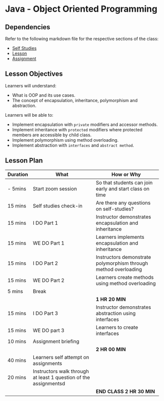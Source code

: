 # Java - Object Oriented Programming

## Dependencies

Refer to the following markdown file for the respective sections of the class:
- [Self Studies](./studies.md)
- [Lesson](./lesson.md)
- [Assignment](./assignment.md)

## Lesson Objectives

Learners will understand:
- What is OOP and its use cases.
- The concept of encapsulation, inheritance, polymorphism and abstraction. 

Learners will be able to:
- Implement encapsulation with `private` modifiers and accessor methods.
- Implement inheritance with `protected` modifiers where protected members are accessible by child class.
- Implement polymorphism using method overloading.
- Implement abstraction with `interfaces` and `abstract method`. 


## Lesson Plan

|Duration|What|How or Why|
|--------|-----|-------|
|- 5mins |Start zoom session|So that students can join early and start class on time|
|15 mins|Self studies check-in|Are there any questions on self-studies? |
|15 mins|I DO Part 1|Instructor demonstrates encapsulation and inheritance|
|15 mins|WE DO Part 1|Learners implements encapsulation and inheritance|
|15 mins|I DO Part 2|Instructors demonstrate polymorphism through method overloading|
|15 mins|WE DO Part 2|Learners create methods using method overloading|
|5 mins| Break||
|||**1 HR 20 MIN**|
|15 mins|I DO Part 3| Instructor demonstrates abstraction using interfaces|
|15 mins|WE DO part 3| Learners to create interfaces|
|10 mins|Assignment briefing|
|||**2 HR 00 MIN**|
|40 mins|Learners self attempt on assignments|
|20 mins|Instructors walk through at least 1 question of the assignmentsd|
|||**END CLASS 2 HR 30 MIN**|

